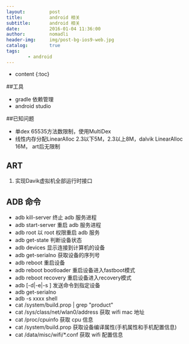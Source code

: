 ```yaml
---
layout:         post
title:          android 相关
subtitle:       android 相关
date:           2016-01-04 11:36:00
author:         nomadli
header-img:     img/post-bg-ios9-web.jpg
catalog:        true
tags:
        - android
---
```


* content
{:toc}

##工具
- gradle 依赖管理
- android studio

##已知问题
- 单dex 65535方法数限制，使用MultiDex
- 线性内存分配LinearAlloc 2.3以下5M，2.3以上8M，dalvik LinearAlloc 16M， art后无限制

## ART
1. 实现Davik虚拟机全部运行时接口


## ADB 命令
- adb kill-server	终止 adb 服务进程
- adb start-server	重启 adb 服务进程
- adb root	以 root 权限重启 adb 服务
- adb get-state	判断设备状态
- adb devices	显示连接到计算机的设备
- adb get-serialno	获取设备的序列号
- adb reboot	重启设备
- adb reboot bootloader	重启设备进入fastboot模式
- adb reboot recovery	重启设备进入recovery模式
- adb [-d|-e|-s <serialNumber> ] <command>	发送命令到指定设备
- adb get-serialno
- adb -s xxxx shell
- cat /system/build.prop | grep "product"
- cat /sys/class/net/wlan0/address	获取 wifi mac 地址
- cat /proc/cpuinfo	获取 cpu 信息
- cat /system/build.prop	获取设备编译属性(手机属性和手机配置信息)
- cat /data/misc/wifi/*.conf	获取 wifi 配置信息